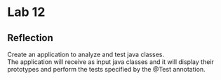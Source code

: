 # Lab 12

## Reflection

Create an application to analyze and test java classes.  
The application will receive as input java classes and it will display their prototypes and perform the tests specified by the @Test annotation.